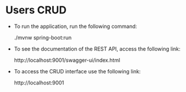 # Users CRUD

* To run the application, run the following command:

	./mvnw spring-boot:run

* To see the documentation of the REST API, access the following link:

	http://localhost:9001/swagger-ui/index.html

* To access the CRUD interface use the following link:

	http://localhost:9001
